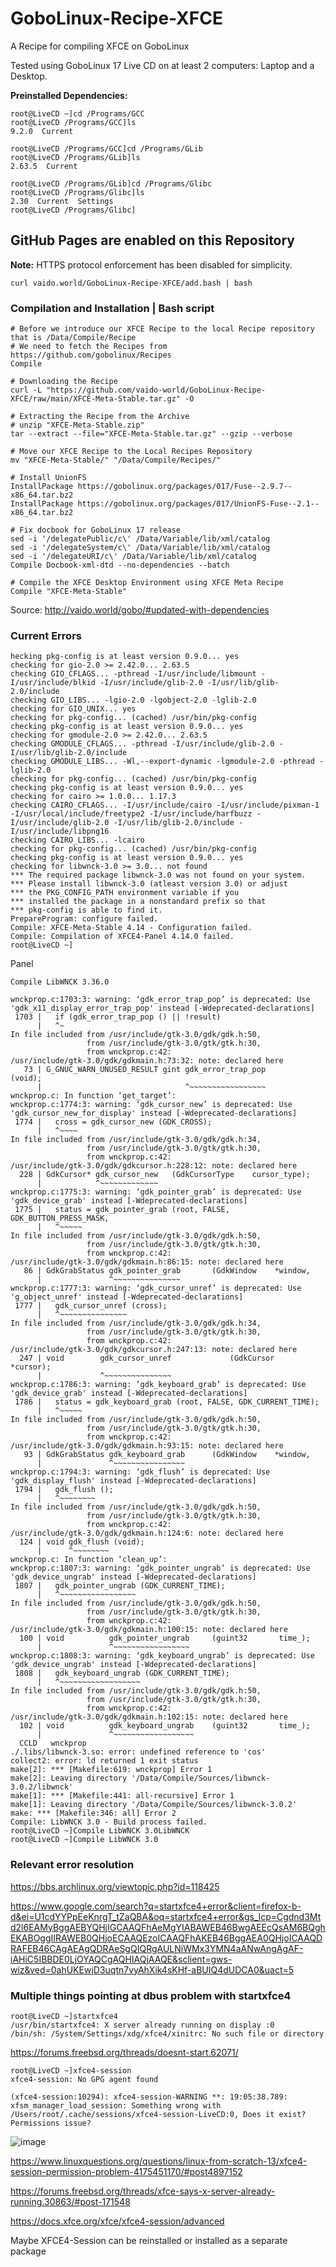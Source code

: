 # GoboLinux-Recipe-XFCE
A Recipe for compiling XFCE on GoboLinux

Tested using GoboLinux 17 Live CD on at least 2 computers: Laptop and a Desktop.

**Preinstalled Dependencies:**
```
root@LiveCD ~]cd /Programs/GCC 
root@LiveCD /Programs/GCC]ls
9.2.0  Current

root@LiveCD /Programs/GCC]cd /Programs/GLib
root@LiveCD /Programs/GLib]ls
2.63.5  Current

root@LiveCD /Programs/GLib]cd /Programs/Glibc
root@LiveCD /Programs/Glibc]ls
2.30  Current  Settings
root@LiveCD /Programs/Glibc]

```


## GitHub Pages are enabled on this Repository
**Note:** HTTPS protocol enforcement has been disabled for simplicity.  

`curl vaido.world/GoboLinux-Recipe-XFCE/add.bash | bash`

### Compilation and Installation | Bash script
```
# Before we introduce our XFCE Recipe to the local Recipe repository that is /Data/Compile/Recipe
# We need to fetch the Recipes from https://github.com/gobolinux/Recipes 
Compile

# Downloading the Recipe
curl -L "https://github.com/vaido-world/GoboLinux-Recipe-XFCE/raw/main/XFCE-Meta-Stable.tar.gz" -O

# Extracting the Recipe from the Archive
# unzip "XFCE-Meta-Stable.zip"
tar --extract --file="XFCE-Meta-Stable.tar.gz" --gzip --verbose

# Move our XFCE Recipe to the Local Recipes Repository
mv "XFCE-Meta-Stable/" "/Data/Compile/Recipes/"

# Install UnionFS
InstallPackage https://gobolinux.org/packages/017/Fuse--2.9.7--x86_64.tar.bz2
InstallPackage https://gobolinux.org/packages/017/UnionFS-Fuse--2.1--x86_64.tar.bz2

# Fix docbook for GoboLinux 17 release
sed -i '/delegatePublic/c\' /Data/Variable/lib/xml/catalog  
sed -i '/delegateSystem/c\' /Data/Variable/lib/xml/catalog  
sed -i '/delegateURI/c\' /Data/Variable/lib/xml/catalog
Compile Docbook-xml-dtd --no-dependencies --batch

# Compile the XFCE Desktop Environment using XFCE Meta Recipe
Compile "XFCE-Meta-Stable"

```


Source: http://vaido.world/gobo/#updated-with-dependencies




### Current Errors



```
hecking pkg-config is at least version 0.9.0... yes
checking for gio-2.0 >= 2.42.0... 2.63.5
checking GIO_CFLAGS... -pthread -I/usr/include/libmount -I/usr/include/blkid -I/usr/include/glib-2.0 -I/usr/lib/glib-2.0/include
checking GIO_LIBS... -lgio-2.0 -lgobject-2.0 -lglib-2.0
checking for GIO_UNIX... yes
checking for pkg-config... (cached) /usr/bin/pkg-config
checking pkg-config is at least version 0.9.0... yes
checking for gmodule-2.0 >= 2.42.0... 2.63.5
checking GMODULE_CFLAGS... -pthread -I/usr/include/glib-2.0 -I/usr/lib/glib-2.0/include
checking GMODULE_LIBS... -Wl,--export-dynamic -lgmodule-2.0 -pthread -lglib-2.0
checking for pkg-config... (cached) /usr/bin/pkg-config
checking pkg-config is at least version 0.9.0... yes
checking for cairo >= 1.0.0... 1.17.3
checking CAIRO_CFLAGS... -I/usr/include/cairo -I/usr/include/pixman-1 -I/usr/local/include/freetype2 -I/usr/include/harfbuzz -I/usr/include/glib-2.0 -I/usr/lib/glib-2.0/include -I/usr/include/libpng16
checking CAIRO_LIBS... -lcairo
checking for pkg-config... (cached) /usr/bin/pkg-config
checking pkg-config is at least version 0.9.0... yes
checking for libwnck-3.0 >= 3.0... not found
*** The required package libwnck-3.0 was not found on your system.
*** Please install libwnck-3.0 (atleast version 3.0) or adjust
*** the PKG_CONFIG_PATH environment variable if you
*** installed the package in a nonstandard prefix so that
*** pkg-config is able to find it.
PrepareProgram: configure failed.
Compile: XFCE-Meta-Stable 4.14 - Configuration failed.
Compile: Compilation of XFCE4-Panel 4.14.0 failed.
root@LiveCD ~]

```


Panel
```
Compile LibWNCK 3.36.0 

```


```
wnckprop.c:1703:3: warning: ‘gdk_error_trap_pop’ is deprecated: Use 'gdk_x11_display_error_trap_pop' instead [-Wdeprecated-declarations]
 1703 |   if (gdk_error_trap_pop () || !result)
      |   ^~
In file included from /usr/include/gtk-3.0/gdk/gdk.h:50,
                 from /usr/include/gtk-3.0/gtk/gtk.h:30,
                 from wnckprop.c:42:
/usr/include/gtk-3.0/gdk/gdkmain.h:73:32: note: declared here
   73 | G_GNUC_WARN_UNUSED_RESULT gint gdk_error_trap_pop         (void);
      |                                ^~~~~~~~~~~~~~~~~~
wnckprop.c: In function ‘get_target’:
wnckprop.c:1774:3: warning: ‘gdk_cursor_new’ is deprecated: Use 'gdk_cursor_new_for_display' instead [-Wdeprecated-declarations]
 1774 |   cross = gdk_cursor_new (GDK_CROSS);
      |   ^~~~~
In file included from /usr/include/gtk-3.0/gdk/gdk.h:34,
                 from /usr/include/gtk-3.0/gtk/gtk.h:30,
                 from wnckprop.c:42:
/usr/include/gtk-3.0/gdk/gdkcursor.h:228:12: note: declared here
  228 | GdkCursor* gdk_cursor_new   (GdkCursorType    cursor_type);
      |            ^~~~~~~~~~~~~~
wnckprop.c:1775:3: warning: ‘gdk_pointer_grab’ is deprecated: Use 'gdk_device_grab' instead [-Wdeprecated-declarations]
 1775 |   status = gdk_pointer_grab (root, FALSE, GDK_BUTTON_PRESS_MASK,
      |   ^~~~~~
In file included from /usr/include/gtk-3.0/gdk/gdk.h:50,
                 from /usr/include/gtk-3.0/gtk/gtk.h:30,
                 from wnckprop.c:42:
/usr/include/gtk-3.0/gdk/gdkmain.h:86:15: note: declared here
   86 | GdkGrabStatus gdk_pointer_grab       (GdkWindow    *window,
      |               ^~~~~~~~~~~~~~~~
wnckprop.c:1777:3: warning: ‘gdk_cursor_unref’ is deprecated: Use 'g_object_unref' instead [-Wdeprecated-declarations]
 1777 |   gdk_cursor_unref (cross);
      |   ^~~~~~~~~~~~~~~~
In file included from /usr/include/gtk-3.0/gdk/gdk.h:34,
                 from /usr/include/gtk-3.0/gtk/gtk.h:30,
                 from wnckprop.c:42:
/usr/include/gtk-3.0/gdk/gdkcursor.h:247:13: note: declared here
  247 | void        gdk_cursor_unref             (GdkCursor       *cursor);
      |             ^~~~~~~~~~~~~~~~
wnckprop.c:1786:3: warning: ‘gdk_keyboard_grab’ is deprecated: Use 'gdk_device_grab' instead [-Wdeprecated-declarations]
 1786 |   status = gdk_keyboard_grab (root, FALSE, GDK_CURRENT_TIME);
      |   ^~~~~~
In file included from /usr/include/gtk-3.0/gdk/gdk.h:50,
                 from /usr/include/gtk-3.0/gtk/gtk.h:30,
                 from wnckprop.c:42:
/usr/include/gtk-3.0/gdk/gdkmain.h:93:15: note: declared here
   93 | GdkGrabStatus gdk_keyboard_grab      (GdkWindow    *window,
      |               ^~~~~~~~~~~~~~~~~
wnckprop.c:1794:3: warning: ‘gdk_flush’ is deprecated: Use 'gdk_display_flush' instead [-Wdeprecated-declarations]
 1794 |   gdk_flush ();
      |   ^~~~~~~~~
In file included from /usr/include/gtk-3.0/gdk/gdk.h:50,
                 from /usr/include/gtk-3.0/gtk/gtk.h:30,
                 from wnckprop.c:42:
/usr/include/gtk-3.0/gdk/gdkmain.h:124:6: note: declared here
  124 | void gdk_flush (void);
      |      ^~~~~~~~~
wnckprop.c: In function ‘clean_up’:
wnckprop.c:1807:3: warning: ‘gdk_pointer_ungrab’ is deprecated: Use 'gdk_device_ungrab' instead [-Wdeprecated-declarations]
 1807 |   gdk_pointer_ungrab (GDK_CURRENT_TIME);
      |   ^~~~~~~~~~~~~~~~~~
In file included from /usr/include/gtk-3.0/gdk/gdk.h:50,
                 from /usr/include/gtk-3.0/gtk/gtk.h:30,
                 from wnckprop.c:42:
/usr/include/gtk-3.0/gdk/gdkmain.h:100:15: note: declared here
  100 | void          gdk_pointer_ungrab     (guint32       time_);
      |               ^~~~~~~~~~~~~~~~~~
wnckprop.c:1808:3: warning: ‘gdk_keyboard_ungrab’ is deprecated: Use 'gdk_device_ungrab' instead [-Wdeprecated-declarations]
 1808 |   gdk_keyboard_ungrab (GDK_CURRENT_TIME);
      |   ^~~~~~~~~~~~~~~~~~~
In file included from /usr/include/gtk-3.0/gdk/gdk.h:50,
                 from /usr/include/gtk-3.0/gtk/gtk.h:30,
                 from wnckprop.c:42:
/usr/include/gtk-3.0/gdk/gdkmain.h:102:15: note: declared here
  102 | void          gdk_keyboard_ungrab    (guint32       time_);
      |               ^~~~~~~~~~~~~~~~~~~
  CCLD   wnckprop
./.libs/libwnck-3.so: error: undefined reference to 'cos'
collect2: error: ld returned 1 exit status
make[2]: *** [Makefile:619: wnckprop] Error 1
make[2]: Leaving directory '/Data/Compile/Sources/libwnck-3.0.2/libwnck'
make[1]: *** [Makefile:441: all-recursive] Error 1
make[1]: Leaving directory '/Data/Compile/Sources/libwnck-3.0.2'
make: *** [Makefile:346: all] Error 2
Compile: LibWNCK 3.0 - Build process failed.
root@LiveCD ~]Compile LibWNCK 3.0LibWNCK
root@LiveCD ~]Compile LibWNCK 3.0

```


### Relevant error resolution
https://bbs.archlinux.org/viewtopic.php?id=118425

https://www.google.com/search?q=startxfce4+error&client=firefox-b-d&ei=U1cdYYPpEeKnrgT_tZaQBA&oq=startxfce4+error&gs_lcp=Cgdnd3Mtd2l6EAMyBggAEBYQHjIGCAAQFhAeMgYIABAWEB46BwgAEEcQsAM6BQghEKABOggIIRAWEB0QHjoECAAQEzoICAAQFhAKEB46BggAEA0QHjoICAAQDRAFEB46CAgAEAgQDRAeSgQIQRgAULNiWMx3YMN4aANwAngAgAF-iAHiC5IBBDE0LjOYAQCgAQHIAQjAAQE&sclient=gws-wiz&ved=0ahUKEwjD3uqtn7vyAhXik4sKHf-aBUIQ4dUDCA0&uact=5



### Multiple things pointing at dbus problem with startxfce4

```
root@LiveCD ~]startxfce4
/usr/bin/startxfce4: X server already running on display :0
/bin/sh: /System/Settings/xdg/xfce4/xinitrc: No such file or directory

```

https://forums.freebsd.org/threads/doesnt-start.62071/

```
root@LiveCD ~]xfce4-session
xfce4-session: No GPG agent found

(xfce4-session:10294): xfce4-session-WARNING **: 19:05:38.789: xfsm_manager_load_session: Something wrong with /Users/root/.cache/sessions/xfce4-session-LiveCD:0, Does it exist? Permissions issue?

```
![image](https://user-images.githubusercontent.com/21064622/129957521-02abfb00-dcaf-4d09-8728-a7af54842248.png)


https://www.linuxquestions.org/questions/linux-from-scratch-13/xfce4-session-permission-problem-4175451170/#post4897152



https://forums.freebsd.org/threads/xfce-says-x-server-already-running.30863/#post-171548


https://docs.xfce.org/xfce/xfce4-session/advanced

Maybe XFCE4-Session can be reinstalled or installed as a separate package

